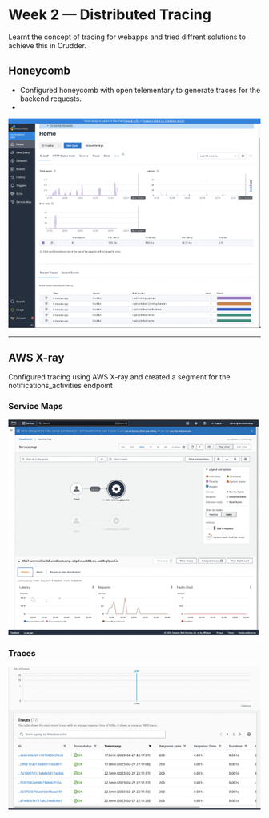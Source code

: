 # Week 2 — Distributed Tracing

Learnt the concept of tracing for webapps and tried diffrent solutions to achieve this in Crudder.

## Honeycomb

- Configured honeycomb with open telementary to generate traces for the backend requests.
- 
![Week2_honeycomb](_assets/Honeycombio.png)

---
## AWS X-ray
Configured tracing using AWS X-ray and created a segment for the notifications_activities endpoint
### Service Maps


<img src='_assets/Week2_Service_map.png' width='500'>

### Traces

![Week2_honeycomb](_assets/Week2_xray_traces.png)
